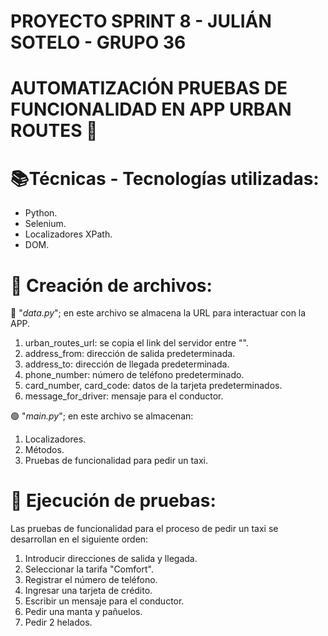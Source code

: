 ﻿# PROYECTO SPRINT 8 - JULIÁN SOTELO - GRUPO 36
# AUTOMATIZACIÓN PRUEBAS DE FUNCIONALIDAD EN APP URBAN ROUTES 🚕 
 
# 📚Técnicas - Tecnologías utilizadas:

- Python.
- Selenium.
- Localizadores XPath.
- DOM.

# 📃 Creación de archivos:

🔵 "_data.py_"; en este archivo se almacena la URL para interactuar con la APP.

1. urban_routes_url: se copia el link del servidor entre "".
2. address_from: dirección de salida predeterminada.
3. address_to: dirección de llegada predeterminada.
4. phone_number: número de teléfono predeterminado.
5. card_number, card_code: datos de la tarjeta predeterminados.
6. message_for_driver: mensaje para el conductor.

🟢 "_main.py_"; en este archivo se almacenan:

1. Localizadores.
2. Métodos.
3. Pruebas de funcionalidad para pedir un taxi.

# 📝 Ejecución de pruebas:

Las pruebas de funcionalidad para el proceso de pedir un taxi se desarrollan en el siguiente orden:

1. Introducir direcciones de salida y llegada.
2. Seleccionar la tarifa "Comfort".
3. Registrar el número de teléfono.
4. Ingresar una tarjeta de crédito.
5. Escribir un mensaje para el conductor.
6. Pedir una manta y pañuelos.
7. Pedir 2 helados.




